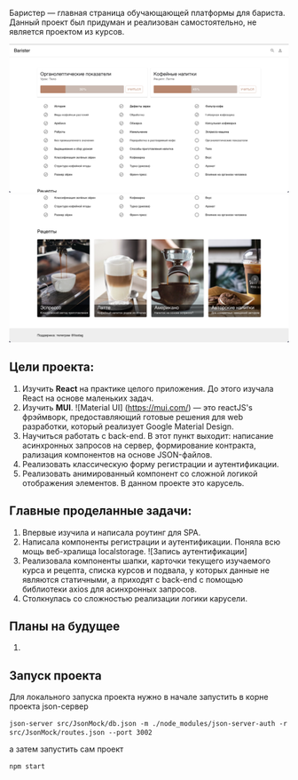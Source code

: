 Баристер — главная страница обучающающей платформы для бариста. Данный проект был придуман и реализован самостоятельно, не является проектом из курсов. 


![Image alt](https://github.com/Listag/barister/blob/main/public/screenShots/mainScreenShot1.png)
![Image alt](https://github.com/Listag/barister/blob/main/public/screenShots/mainScreenShot2.png)



## Цели проекта:
1. Изучить **React** на практике целого приложения. До этого изучала React на основе маленьких задач. 
2. Изучить **MUI**. ![Material UI] (https://mui.com/) — это reactJS's фрэймворк, предоставляющий готовые решения для web разработки, который реализует Google Material Design. 
3. Научиться работать с back-end. В этот пункт выходит: написание асинхронных запросов на сервер, формирование контракта, рализация компонентов на основе JSON-файлов. 
4. Реализовать классическую форму регистрации и аутентификации. 
5. Реализовать анимированный компонент со сложной логикой отображения элементов. В данном проекте это карусель. 


## Главные проделанные задачи:
1. Впервые изучила и написала роутинг для SPA.
2. Написала компоненты регистрации и аутентификации. Поняла всю мощь веб-хралища localstorage.
![Запись аутентификации]
3. Реализовала компоненты шапки, карточки текущего изучаемого курса и рецепта, списка курсов и подвала, у которых данные не являются статичными, а приходят с back-end c помощью библиотеки axios для асинхронных запросов. 
4. Столкнулась со сложностью реализации логики карусели. 


## Планы на будущее
1. 



## Запуск проекта

Для локального запуска проекта нужно в начале запустить в корне проекта json-сервер

```
json-server src/JsonMock/db.json -m ./node_modules/json-server-auth -r src/JsonMock/routes.json --port 3002
```

а затем запустить сам проект

```
npm start
```


